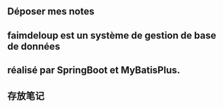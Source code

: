 ## Déposer mes notes
## faimdeloup est un système de gestion de base de données 
## réalisé par SpringBoot et MyBatisPlus.


## 存放笔记
